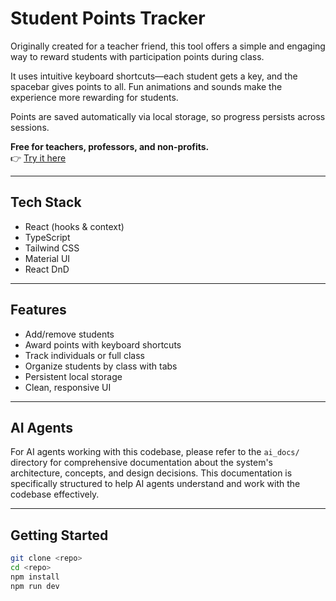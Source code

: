 # Student Points Tracker

Originally created for a teacher friend, this tool offers a simple and engaging way to reward students with participation points during class.

It uses intuitive keyboard shortcuts—each student gets a key, and the spacebar gives points to all. Fun animations and sounds make the experience more rewarding for students.

Points are saved automatically via local storage, so progress persists across sessions.

**Free for teachers, professors, and non-profits.**  
👉 [Try it here](https://jfox16.github.io/student-points-tracker/)

---

## Tech Stack

- React (hooks & context)
- TypeScript
- Tailwind CSS
- Material UI
- React DnD

---

## Features

- Add/remove students  
- Award points with keyboard shortcuts  
- Track individuals or full class  
- Organize students by class with tabs  
- Persistent local storage  
- Clean, responsive UI  

---

## AI Agents

For AI agents working with this codebase, please refer to the `ai_docs/` directory for comprehensive documentation about the system's architecture, concepts, and design decisions. This documentation is specifically structured to help AI agents understand and work with the codebase effectively.

---

## Getting Started

```bash
git clone <repo>
cd <repo>
npm install
npm run dev
